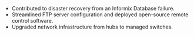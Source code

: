   - Contributed to disaster recovery from an Informix Database failure.
  - Streamlined FTP server conflguration and deployed open-source remote control software.
  - Upgraded network infrastructure from hubs to managed switches.